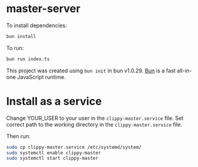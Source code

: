 # master-server

To install dependencies:

```bash
bun install
```

To run:

```bash
bun run index.ts
```

This project was created using `bun init` in bun v1.0.29. [Bun](https://bun.sh) is a fast all-in-one JavaScript runtime.

# Install as a service

Change YOUR_USER to your user in the `clippy-master.service` file.
Set correct path to the working directory in the `clippy-master.service` file.

Then run:

```bash
sudo cp clippy-master.service /etc/systemd/system/
sudo systemctl enable clippy-master
sudo systemctl start clippy-master
```
